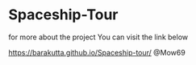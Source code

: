 # Spaceship-Tour

for  more about the project
You can visit the link below 

https://barakutta.github.io/Spaceship-tour/
@Mow69
